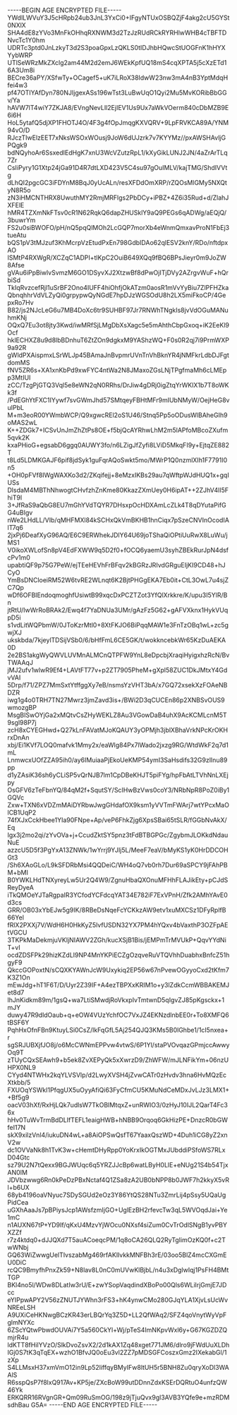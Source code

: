 -----BEGIN AGE ENCRYPTED FILE-----
YWdlLWVuY3J5cHRpb24ub3JnL3YxCi0+IFgyNTUxOSBQZjF4akg2cU5GYSt0NXlX
SHA4dE8zYVo3MnFkOHhqRXNWM3d2TzJzRUdRCkRYRHlwWHB4cTBFTDNvcTc1Y0hm
UDRTc3ptd0JnLzkyT3d2S3poaGpxLzQKLS0tIDJhbHQwcStUOGFnK1hHYXYybWRP
UTlSeWRzMkZXclg2am44M2d2emJ6WEkKpfUQ18mS4cqXPTA5j5cXzETd16A3Um8i
BECre36aPY/XSfwTy+OCagef5+uK7iLRoX38IdwW23nw3mA4nB3YptMdqHfei4w3
pf47OTIYAfDyn780NJIjgexASs196wTst3LuBwUqO1Qyi2Mu5MvKORibBbGGv/Ya
hAVW7lT4wiY7ZKJA8/EVngNevLIl2EjIEV1Us9Ux7aWkVOerm840cDbMZB9E6i6H
HoL5ytafQ5djXP1FHOTJ4O/4F3g4fOpJmqgKXVQRV+9LpFRVKCA89A/YNM94vO/D
RJczTIwElzEET7xNksWSOxWOusj9JoW6dUJzrk7v7KYYMz//pxAWSHAvljGPQgk9
bdNQyhoAr6SsxedIEdHgK7xnU3WcVZutzRpL1/kXyGikLUNJ2JN/4aZrArTLq7Zr
CsIiPyry1G1Xtp24jGa91D4R7dtLXD423V5C4su97gOuIMLV/kajTMG/ShdIVVtg
dLhQI2pgcGC3iFDYnM8BqJ0yUcALn/resXFDdOmXRP/rZQOsMlGMy5NXQtyN8R5o
zN3iHMCNTHRX8UwuthMY2RmjMRFlgs2PbDCy+iPBZ+4Z6i35Rud+d/ZlahJXFElE
hMR4TZXmNkFTsv0cR1N62RqkQ6dapZHUSklY9aQ9PEGs6qADWg/aEQjQ/3buwrYm
FS2u0siBWOFO/pH/nQ5pqQlMOh2LcGQP7morXb4eWnmQmxavProN1FbEj3tueAtu
bQS1pV3tMJzuf3KhMcrpVzEtudPxEn798GdbIDAo62qlESV2knY/RDo/nftdpxAO
ISMtP4RXWgR/XCZqC1ADPI+tlKpC2OuiB649XQq9fBQ6BPsJieyr0m9JoZW8Afse
gVAu6iPpBiwlvSvmzM6GO1DSyvXJ2XtzwBf8dPwOjITjDVy2AZrgvWuF+hQrbiSd
TkIqRvzcefRjl1uSrBF2Ono4IUFF4hiOhfjOkATzm0aosR1mVvYyBiu7ZlPFHZka
QbnqhhrVdVLZyQi0grpypwQyNGdE7hpDJzWGSOdU8h2LX5miFkoCP/4GepxRo7Hv
B82/js2NJcLeG6u7MB4DoXc6tr9SUHBF97Jr7RNWhTNgkIs8jvVdOGuMANuhmKNj
OQxQ7Eu3ot8jty3Kwd/iwMRfSjLMgDbXsXagc5e5mAhthCbpGxoq+iK2EeKl9Ocf
hklECHXZ8u9d8lbBDnhuT6ZtZOn9dgkxM9YAShzWQ+F0s0R2qj7i9PrmWXP9a92R
gWldPXAispmxLSrWLJp45BAmaJnBvpmrUVnTnVhBknYR4jNMFkrLdbDJFgtdomMS
fNV5ZR6s+XA1xnKbPd9xwFYC4ntWa2N8JMaxoZGsLNjTPgfmaMh6cLMEpp3MtIUI
zCC/TzgPjGTQ3Vql5e8eWN2qN0RRhs/DrJiw4gDRj0igZtqYrWKlX1b7T8oWKk3f
/PdEGhYtFXC1IYywf7svGWmJhd57SMtqeyFBHtMFr9mIUbNMyW/OejHeG8vuIPbL
M+m3eoR00YWmbWCP/Q9xgwcREl2oS1U46/Stnq5Pp5oODusWlBAheGIh9oMAS2wL
K++ZDGk7+ICSvUnJmZhZtPs8OE+f5bjQcAYRhwLhM2m5lAPfoMBcoZXufm5qvk2K
kxaPHioG+egsabD6ggq0AUWY3fo/n6LZigJfZyfi8LViD5MkqFI9y+EjtqZE882T
t8Ld5LDMKGAJF6pif8jdSyk1guFqrAQoSwkt5mo/MWrP1Q0nzmlXIh1F7791I0n5
+OH0pFVf8IWgWAXKo3d2/ZKqifejj+8eMzxIKBs29au7qWftpWJdHUQ1x+gqIUSs
DlsdaM4MBThNhwogtCHvfzhZnKme80KkazZXmUey0H6ipAT++2ZJhV4lI5FhiT9l
3+JfRaS9aQbG8EU7mGhYVdTQYR7DHsxpOcHDXAmLcZLk4T8qDYutaPifGG4uBIgv
nWe2LHdLL/VIb/qMHFMXl84kSCHxQkVmBKHB1hnCiqx7pSzeCNVInOcodIAlT7q6
2jxPj6DeafXyG96AQ/E6C9ERWhekJDlY64U69joTShaQiOPtiUuRwX8LuWu/jMS1
V0ikoXWLofSn8pV4EdFXWW9q5D2f0+fOCQ6yaemU3syhZBEkRurJpN4dsfcPv1m0
upabtiQF9p75G7PeW/ejTEeHEVhFrBFqv2kBGRzJRIvdGRguEIjKI9CD48+hJCyO
YmBsDNCloeiRM52W6tvRE2WLnqt6K2BjtPHGgEKA7Eb0it+CtL3OwL7u4sjZC7Qp
wDf6OFBIEndoqmoghfUsiwtB99xqcDxPCZTZot3YfQlXrkkre/K/upu3I5YlR/Bn
jtRtU/IwWrRoBRAk2/Ewq4f7YaDNUa3UMr/gAzFz5G62+gAFVXknx1HykVUqpD5i
s1vdLitWQPbmW/0JToKzrMtl0+8XtFKJO6BiPqqMAW1e3FnTzOBq1wL+zc5gwjXJ
ukskbda/7kjeylTDSijVSb0/6/bHfFmL6CE5GK/t/wokkncebkWr65KzDuAEKA0D
2e2BS1akgWyQWVLUVMnALMCnQTPFW9YnL8eDpcbjXraqiHyigxhzRcN/BvTWAAqJ
jMJ2ufv1wlwR9Ef4+LAVtFT77v+p2ZT7905PheM+gXpl58ZUC1DkJMtxY4GdvVAI
5Drp/f71/ZPZ7MmSxtYtffggXy7eB/nsmsYzVHT3bA/x7GQ72xsekXzFOAeNBDZR
iwg1g4o0TRH7TN27Mwrz3jmZavd3is+/BWi2D3qCUCEn86p2XNBSvOUS9wmozgBP
MsgBISwOYjGa2xMQtvCsZHyWEKLZ8Au3VGowDaB4uhX9AcKCMLcnM5T9sgl98P7j
zcH8xCYEGHwd+Q27kLnFAVatMJoKQAUY3yOPMjh3jblXBhaVrkNPcKrOKHrxDnAn
xbj/Ei1KVf7LOQ0mafvk1Mmy2x/eaWlg84Px7lWado2jxzg9RG/WtdWkF2q7d1mL
LnmwcxUOfZZA95ih0/ay6IMuiaaPjEkoUeKMP54ymI3SaHsdifs32G9zlInu89pp
d1yZAsiK36sh6yCLiSP5vQrNJB7lm1CpDBeKHJT5piFYg/hpFbAtLTVhNnLXEjpy
OsGFV6zTeFbnYQ/84qM2f+SqutSY/ScIHwBzVws0coY3/NRbNpR8PoZ0iBy1GQVc
Zxw+TXN6xVDZmMAiDYRbwJwgGHdafOX9ksm1yVVTmFWArj7wtYPcxMaOlCB1UqP2
74fXJxCckHbee1YIa90FNpe+Ap/veP6FhkZjg6XpsSBai65tSLR/fGGbNvAkX/Eq
Igx3j2mo2qi/zYvOVa+j+CcudZktSY5pnz3tFdBTBGPGc/ZgybmJLOKkdNdauNuE
azzcU5D5f3PgYxA13ZNWk/1wYrrj9YJIj5L/MeeF7eaV/bMyKS1yK0HrDDCOHGt3
/Sh6XAoGLo/L9kSFDRbMsi4QQDeiC/WH4oQ7vb0rh7Dur69aSPCY9jFAhPBM+bMI
B0YWKLHdTNXyreyLw5Ur2Q4W9/ZgnuHbaQXOnuMFHhFLAJikEty+pCJdSReyDyeA
iTkQMOeYJTaRgpaIR3YCfodYCFdcqYAT34E782iF7ExVPnH/Zfk2AMhYAvE0d3cs
GRR/OB03xYbEJw5g9IK/8RBeDsNqeFcYCKkzAW9etv1xuMXCSz1DFyRplfB66Yel
fRlX2PXXj7V/WdH6H0HkKyZ5lvfUSDN32YX7PM4hYQxv4bVaxthP3OZFpAEtVGCU
3TKPkMaDekmjuVKIjNIAWV2ZGh/kucXSjB1Bis/jEMPmTrMVUkP+QqvYYdNiT+vI
ocdZDSFPk29hizKZdLI9NP4MnYKPiECZgOzqveRuVTQVhhDuabhxBnfcZ51hgyF9
QkccGOPoxtN/sCQXKYAWnJcW9Uxykiq2EP56w67nPvewOGyyoCxd2tKfm7K3Z1On
mEwJdg+hT1F6T/D/Uyr2Z39IF+A4ezTBPXxKRIM1o+y3lZdkCcmWBBAKEMJet8d7
lhJnKidkm89m/1gsQ+wa7LtiSMwdjRoVkxpIvTmtwnD5qIgvZJ85pKgsckx+1mJY
duwy47R9dldOaub+q+eOW4VUzYchfOC7VxJZ4EKNzdlnbEE0r+To8XMFQ6tBSF6Y
PqhHxOfnFBn9KtuyLSi0CsZ/lkFqGfL5Aj254QJQ3KMs5B0lGhbe1/1cI5nxea+r
sgSRJUBXjfJO8j/o6McCWNmEPPvw4vtwS/6P1Yl/staPVOvqazGPmjccAwwyOq9T
zTUyCQxSEAwh9+b5ek8ZvXEPyQk5xXwrzD9/ZhWFW/mJLNFikYm+06nzUHPX0NL9
CYyd4NTWHx2kqYLVSVlp/d2LwyXVSH4jZvwCATr0zHvdv3hna6HvMQzEcXtkbb/5
FXUOqYSWkI1PfqgUX5uOyyAfiQi63FyCfmCU5KMuNdCeMDxJvLJz3LMX1++Bf5g9
oacV03hXf/RxHjLQk7udlsW7TkOBIMtqxZ+unRWIO3/0zHyJ10IJL2QarT4Fc36x
hHv0TuWvTrmBdDLIfTEFL1eaigHWB+hNBB9Orqoq6GkHizPE+DnzcR0bGWfeI17N
skX9xilzVnl4/iukuDN4wL+a8AiOPSwQsfT67YaaxQszWD+4Duh1iCG8yZ2xnV2w
dc1OVVaNk8h1TvK3w+cHemtDHyRpp0YoKrxIkOGTMxJUbddiPSfoWS7RLxD04Gtc
sz79U2N7tQexx9BGJWUqc6q5YRZJJcBp6watLByH0LlE+eNUg21S4b54TjxAN0IM
JDVbzwwg6Rn0kPeDzPBxNctaf4Q1ZSa8zA2UB0bNPP8b0JWF7h2kkyX5vRl+b6UX
68yb4196oaVNyuc7SDySGUd2eOz3Y86YtQS28NTu3ZmrLij4pSsy5UQaUgPidCea
uGXhAaaJs7pBPiysJcp1AWsfzmIjGO+UglEzBH2rfevcTw3qL5WVOqdJai+Ye1mC
n1AUXN67tP+YD9If/qKxU4MzvYjWOcu0NXsf4siZum0CvTrOdlSNgB1yvPBYXZZf
r7z4ktdq0+dJJQXd7T5auACoeqcPM/1q8oCA26QLQ2RyTgIimOzKQ0f+c2TwWNbj
GQ63WiZwwgUelTIvszabMg469rfAKlIvkkMNFBh3rE/03oo5BlZ4mcCXGmEU0DiC
rcQC9BmyfhPnxZk59+N8lav8L0nC0mUVwKlBjbL/n4u3xDglwIqj1PsFH4BMtTGP
BKl4no5l/WDw8DLatIw3rU/E+zwYSopVaqdindXBoPo00Qls6WLilrjGmjE7JDcc
eYIPpwAPY2V56zZNUTJYWhn3rFS3+hK4ynwCMo280GJqYLA1XjvLsUcWvNREeLSH
A9UXiCeHKNwgBCzKR43erLBQrYq3Z5D+LL2QfWAq2/SFZ4qoVnytWyVpFglmNYXc
6ZScYQtwPbwdOUVAi7Y5a560CkYl+Wj/pTeS4ImNKpvWxl6y+G67KGZDZQmjrR4u
ldKTT8fHiIYVzO/SlkDvoZsvX2/2d1kAX1Zq48xget771JM6/dlro9jFWdUuXLDh
IGj0S7tK3qTqEX+wzhO1BfvJQ0oEu3vl2ZZ7pMDSGFCoszxGmz2IXekabGl/1zXp
S4LLMsxH37xmVmO12in9Lp52liffqyBMyIFw8ltUH5r5BNH8Zu0qryXoDl3WAAlS
R6sspQsP7f8lxQ917Av+KP5je/ZXcBoW99utDDnnZdxKSErDQRtuO4unfzQW46Yk
ERKQRR16RVgnGR+Qm09RuSmOG/198z9jTjuQvx9gl3AVB3YQfe9e+mzRDMsdhBau
G5A=
-----END AGE ENCRYPTED FILE-----

